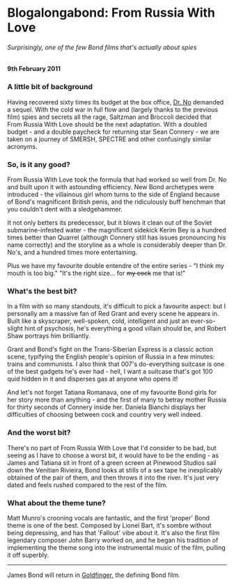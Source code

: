 # Blogalongabond: From Russia With Love

###### Surprisingly, one of the few Bond films that's actually about spies

#### 9th February 2011

### A little bit of background

Having recovered sixty times its budget at the box office, [Dr. No](/blogalongabond/dr-no) demanded a sequel. With the cold war in full flow and (largely thanks to the previous film) spies and secrets all the rage, Saltzman and Broccoli decided that From Russia With Love should be the next adaptation. With a doubled budget - and a double paycheck for returning star Sean Connery - we are taken on a journey of SMERSH, SPECTRE and other confusingly similar acronyms.

### So, is it any good?

From Russia With Love took the formula that had worked so well from Dr. No and built upon it with astounding efficiency. New Bond archetypes were introduced - the villainous girl whom turns to the side of England because of Bond's magnificent British penis, and the ridiculously buff henchman that you couldn't dent with a sledgehammer.

It not only betters its predecessor, but it blows it clean out of the Soviet submarine-infested water - the magnificent sidekick Kerim Bey is a hundred times better than Quarrel (although Connery still has issues pronouncing his name correctly) and the storyline as a whole is considerably deeper than Dr. No's, and a hundred times more entertaining.

Plus we have my favourite double entendre of the entire series - "I think my mouth is too big." "It's the right size... for ~~my cock~~ me that is!"

### What's the best bit?

In a film with so many standouts, it's difficult to pick a favourite aspect: but I personally am a massive fan of Red Grant and every scene he appears in. Built like a skyscraper, well-spoken, cold, intelligent and just an ever-so-slight hint of psychosis, he's everything a good villain should be, and Robert Shaw portrays him brilliantly.

Grant and Bond's fight on the Trans-Siberian Express is a classic action scene, typifying the English people's opinion of Russia in a few minutes: trains and communists. I also think that 007's do-everything suitcase is one of the best gadgets he's ever had - hell, I want a suitcase that's got 100 quid hidden in it and disperses gas at anyone who opens it!

And let's not forget Tatiana Romanava, one of my favourite Bond girls for her story more than anything - and the first of many to betray mother Russia for thirty seconds of Connery inside her. Daniela Bianchi displays her difficulties of choosing between cock and country very well indeed.

### And the worst bit?

There's no part of From Russia With Love that I'd consider to be bad, but seeing as I have to choose a worst bit, it would have to be the ending - as James and Tatiana sit in front of a green screen at Pinewood Studios sail down the Venitian Rivieira, Bond looks at stills of a sex tape he inexplicably obtained of the pair of them, and then throws it into the river. It's just very dated and feels rushed compared to the rest of the film.

### What about the theme tune?

Matt Munro's crooning vocals are fantastic, and the first 'proper' Bond theme is one of the best. Composed by Lionel Bart, it's sombre without being depressing, and has that 'Fallout' vibe about it. It's also the first film legendary composer John Barry worked on, and he began his tradition of implementing the theme song into the instrumental music of the film, pulling it off superbly.

---

James Bond will return in [Goldfinger](/blogalongabond/goldfinger), the defining Bond film.